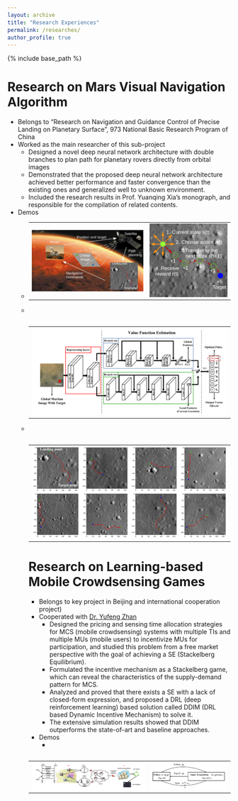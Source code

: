 ```yaml
---
layout: archive
title: "Research Experiences"
permalink: /researches/
author_profile: true
---
```


{% include base_path %}

Research on Mars Visual Navigation Algorithm 
=======================================================
* Belongs to “Research on Navigation and Guidance Control of Precise Landing on Planetary Surface”, 973 National Basic Research Program of China
* Worked as the main researcher of this sub-project
  * Designed a novel deep neural network architecture with double branches to plan path for planetary rovers directly from orbital images
  * Demonstrated that the proposed deep neural network architecture achieved better performance and faster convergence than the existing ones and generalized well to unknown environment.
  * Included the research results in Prof. Yuanqing Xia’s monograph, and responsible for the compilation of related contents. 
* Demos
  * <table><tr><td><img src='/images/Mars/demo.png'></td><td><img src='/images/Mars/pathfinding.png'></td></tr><table>
  * <table><tr><td><img src='/images/Mars/TNet.png'></td></tr><table>
  * <table><tr><td><img src='/images/Mars/Result.png'></td></tr><table>
 

Research on Learning-based Mobile Crowdsensing Games 
========================================================
* Belongs to key project in Beijing and international cooperation project)
* Cooperated with [Dr. Yufeng Zhan](https://scholar.google.com.hk/citations?user=qzCgBxUAAAAJ&hl=zh-CN&oi=ao)
  * Designed the pricing and sensing time allocation strategies for MCS (mobile crowdsensing) systems with multiple TIs and multiple MUs (mobile users) to incentivize MUs for participation, and studied this problem from a free market perspective with the goal of achieving a SE (Stackelberg Equilibrium).
  * Formulated the incentive mechanism as a Stackelberg game, which can reveal the characteristics of the supply-demand pattern for MCS.
  * Analyzed and proved that there exists a SE with a lack of closed-form expression, and proposed a DRL (deep reinforcement learning) based solution called DDIM (DRL based Dynamic Incentive Mechanism) to solve it.
  * The extensive simulation results showed that DDIM outperforms the state-of-art and baseline approaches.
* Demos
  * <table><tr><td><img src='/images/MCS/MCS.png'></td><td><img src='/images/MCS/MDP.png'></td></tr><table>

